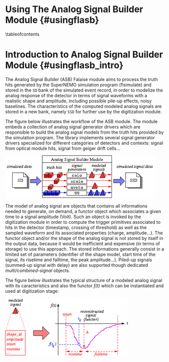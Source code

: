 Using The Analog Signal Builder Module {#usingflasb}
======================================

\tableofcontents

Introduction to Analog Signal Builder Module {#usingflasb_intro}
============================================

The Analog  Signal Builder  (ASB) Falaise module  aims to  process the
truth hits generated by  the SuperNEMO simulation program (flsimulate)
and stored in the `SD` bank of the simulated event record, in order to
modelize  the analog  response  of  the detector  in  terms of  signal
waveforms  with a  realistic shape  and amplitude,  including possible
pile-up effects, noisy baselines.  The characteristics of the computed
modeled analog  signals are  stored in  a new  bank, namely  `SSD` for
further use by the digitization module.

The  figure below  illustrates the  workflow of  the ASB  module.  The
module embeds  a collection of  analog signal generator  drivers which
are responsible to build the analog  signal models from the truth hits
provided by  the simulation  program.  The library  implements several
signal  generator  drivers  specialized for  different  categories  of
detectors and contexts:  signal from optical module  hits, signal from
geiger drift cells...

![asb-img-workflow-1](./images/img-workflow-1.png?raw=true)


The model of  analog signal are objects that contains all informations
needed to generate, on demand, a functor object which associates
a given time to a signal amplitude (Volt). Such an object
is invoked by the digitization module in order to compute
the trigger primitives associated to hits in the detector
(timestamp, crossing of threshold) as well as the sampled waveform
and its associated properties (charge, amplitude...).
The functor object and/or the shape
of the analog signal is not stored by itself in the output data, because
it would be inefficient and expensive (in terms of storage)
to use this approach. The stored informations  generally consist in
a limited set of parameters (identifier of the shape model,
start time of the signal, its risetime and falltime, the peak amplitude...).
Piled-up signals (summed-up signal with delay) are also supported though
dedicated *multi/combined-signal* objects.

The figure below illustrates the typical structure of a modeled analog signal
with its caracteristics and also the functor *f(t)* which can be instantiated
and used  at digitization stage:

![asb-img-analog-signal-1](./images/img-analog-signal-1.png?raw=true)
